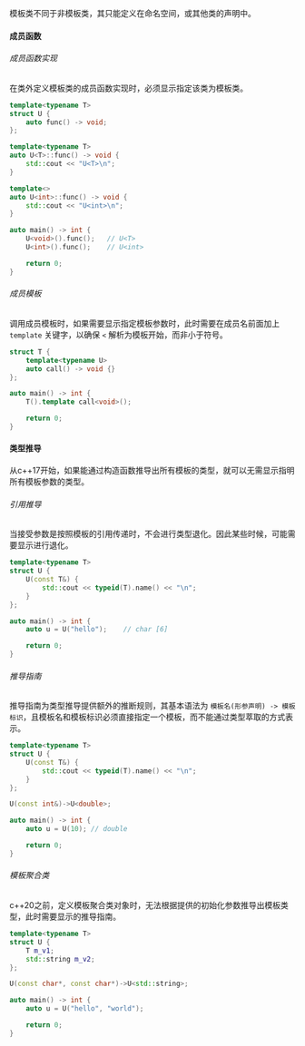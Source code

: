 模板类不同于非模板类，其只能定义在命名空间，或其他类的声明中。

#### 成员函数

###### 成员函数实现
在类外定义模板类的成员函数实现时，必须显示指定该类为模板类。

```cpp
template<typename T>
struct U {
    auto func() -> void;
};

template<typename T>
auto U<T>::func() -> void {
    std::cout << "U<T>\n";
}

template<>
auto U<int>::func() -> void {
    std::cout << "U<int>\n";
}

auto main() -> int {
    U<void>().func();	// U<T>
    U<int>().func();	// U<int>

    return 0;
}
```

###### 成员模板
调用成员模板时，如果需要显示指定模板参数时，此时需要在成员名前面加上 `template` 关键字，以确保 `<` 解析为模板开始，而非小于符号。
```cpp
struct T {
    template<typename U>
    auto call() -> void {}
};

auto main() -> int {
    T().template call<void>();

    return 0;
}
```

#### 类型推导
从c++17开始，如果能通过构造函数推导出所有模板的类型，就可以无需显示指明所有模板参数的类型。

###### 引用推导
当接受参数是按照模板的引用传递时，不会进行类型退化。因此某些时候，可能需要显示进行退化。
```cpp
template<typename T>
struct U {
    U(const T&) {
        std::cout << typeid(T).name() << "\n";
    }
};

auto main() -> int {
    auto u = U("hello");    // char [6]

    return 0;
}
```

###### 推导指南
推导指南为类型推导提供额外的推断规则，其基本语法为 `模板名(形参声明) -> 模板标识`，且模板名和模板标识必须直接指定一个模板，而不能通过类型萃取的方式表示。
```cpp
template<typename T>
struct U {
    U(const T&) {
        std::cout << typeid(T).name() << "\n";
    }
};

U(const int&)->U<double>;

auto main() -> int {
    auto u = U(10); // double

    return 0;
}
```

###### 模板聚合类
c++20之前，定义模板聚合类对象时，无法根据提供的初始化参数推导出模板类型，此时需要显示的推导指南。
```cpp
template<typename T>
struct U {
    T m_v1;
    std::string m_v2;
};

U(const char*, const char*)->U<std::string>;

auto main() -> int {
    auto u = U("hello", "world");

    return 0;
}
```
